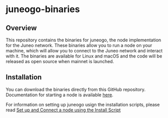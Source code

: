 # juneogo-binaries

## Overview

This repository contains the binaries for juneogo, the node implementation for the Juneo network. These binaries allow you to run a node on your machine, which will allow you to connect to the Juneo network and interact with it. The binaries are available for Linux and macOS and the code will be released as open source when mainnet is launched.

## Installation

You can download the binaries directly from this GitHub repository. Documentation for starting a node is available [here](https://docs.juneo.com/).

For information on setting up juneogo usign the installation scripts, please read [Set up and Connect a node using the Install Script](https://docs.juneo.com/intro/build/set-up-and-connect-a-node)
